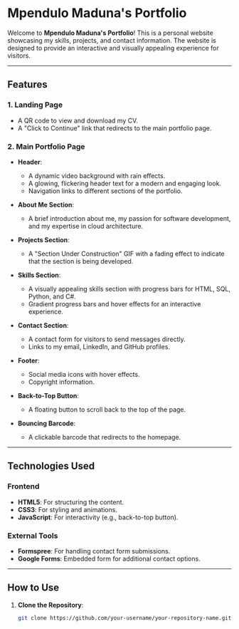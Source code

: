 # Mpendulo Maduna's Portfolio

Welcome to **Mpendulo Maduna's Portfolio**! This is a personal website showcasing my skills, projects, and contact information. The website is designed to provide an interactive and visually appealing experience for visitors.

---

## Features

### 1. **Landing Page**
- A QR code to view and download my CV.
- A "Click to Continue" link that redirects to the main portfolio page.

### 2. **Main Portfolio Page**
- **Header**:
  - A dynamic video background with rain effects.
  - A glowing, flickering header text for a modern and engaging look.
  - Navigation links to different sections of the portfolio.

- **About Me Section**:
  - A brief introduction about me, my passion for software development, and my expertise in cloud architecture.

- **Projects Section**:
  - A "Section Under Construction" GIF with a fading effect to indicate that the section is being developed.

- **Skills Section**:
  - A visually appealing skills section with progress bars for HTML, SQL, Python, and C#.
  - Gradient progress bars and hover effects for an interactive experience.

- **Contact Section**:
  - A contact form for visitors to send messages directly.
  - Links to my email, LinkedIn, and GitHub profiles.

- **Footer**:
  - Social media icons with hover effects.
  - Copyright information.

- **Back-to-Top Button**:
  - A floating button to scroll back to the top of the page.

- **Bouncing Barcode**:
  - A clickable barcode that redirects to the homepage.

---

## Technologies Used

### **Frontend**
- **HTML5**: For structuring the content.
- **CSS3**: For styling and animations.
- **JavaScript**: For interactivity (e.g., back-to-top button).

### **External Tools**
- **Formspree**: For handling contact form submissions.
- **Google Forms**: Embedded form for additional contact options.

---

## How to Use

1. **Clone the Repository**:
   ```bash
   git clone https://github.com/your-username/your-repository-name.git
